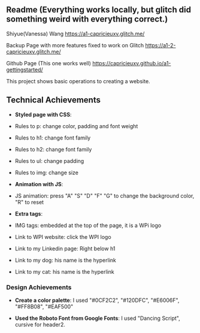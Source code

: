 Readme 
(Everything works locally, but glitch did something weird with everything correct.)
---

Shiyue(Vanessa) Wang
https://a1-capricieuxv.glitch.me/

Backup Page with more features fixed to work on Glitch https://a1-2-capricieuxv.glitch.me/

Github Page (This one works well)
https://capricieuxv.github.io/a1-gettingstarted/

This project shows basic operations to creating a website.

## Technical Achievements
- **Styled page with CSS**: 
-  Rules to p: change color, padding and font weight
-  Rules to h1: change font family
-  Rules to h2: change font family
-  Rules to ul: change padding
-  Rules to img: change size


- **Animation with JS**: 
-  JS animation: press "A" "S" "D" "F" "G" to change the background color, "R" to reset


- **Extra tags**:
-  IMG tags: embedded at the top of the page, it is a WPi logo
-  Link to WPI website: click the WPI logo
-  Link to my Linkedin page: Right below h1
-  Link to my dog: his name is the hyperlink
-  Link to my cat: his name is the hyperlink

### Design Achievements
- **Create a color palette**: I used "#0CF2C2", "#120DFC", "#E6006F", "#FF8B08", "#EAF500"

- **Used the Roboto Font from Google Fonts**: I used "Dancing Script", cursive for header2.

